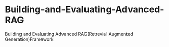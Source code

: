 # Building-and-Evaluating-Advanced-RAG
Building and Evaluating Advanced RAG(Retrevial Augmented Generation)Framework
